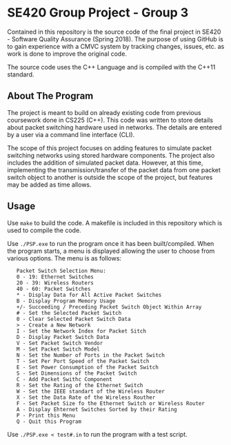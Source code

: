# SE420 Group Project - Group 3

Contained in this repository is the source code of the final project in SE420 - Software Quality Assurance (Spring 2018).
The purpose of using GitHub is to gain experience with a CMVC system by tracking changes, issues, etc. as work is done to
improve the original code.

The source code uses the C++ Language and is compiled with the C++11 standard.

## About The Program

The project is meant to build on already existing code from previous coursework done in CS225 (C++). This code was written
to store details about packet switching hardware used in networks. The details are entered by a user via a command line
interface (CLI).

The scope of this project focuses on adding features to simulate packet switching networks using stored hardware components.
The project also includes the addition of simulated packet data. However, at this time, implementing the transmission/transfer
of the packet data from one packet switch object to another is outside the scope of the project, but features may be added
as time allows.

## Usage

Use `make` to build the code. A makefile is included in this repository which is used to compile the code.

Use `./PSP.exe` to run the program once it has been built/compiled. When the program starts, a menu is displayed allowing the
user to choose from various options. The menu is as follows:

```
   Packet Switch Selection Menu:
   0 - 19: Ethernet Switches
   20 - 39: Wireless Routers
   40 - 60: Packet Switches
   * - Display Data for All Active Packet Switches
   B - Display Program Memory Usage
   +/- Succeeding / Preceding Packet Switch Object Within Array
   # - Set the Selected Packet Switch
   0 - Clear Selected Packet Switch Data
   > - Create a New Network
   I - Set the Network Index for Packet Sitch
   D - Display Packet Switch Data
   V - Set Packet Switch Vendor
   M - Set Packet Switch Model
   N - Set the Number of Ports in the Packet Switch
   T - Set Per Port Speed of the Packet Switch
   E - Set Power Consumption of the Packet Switch
   S - Set Dimensions of the Packet Switch
   C - Add Packet Swithc Component
   R - Set the Rating of the Ethernet Switch
   W - Set the IEEE standart of the Wireless Router
   X - Set the Data Rate of the Wireless Routher
   F - Set Packet Size fo the Ethernet Switch or Wireless Router
   A - Display Ehternet Switches Sorted by their Rating
   P - Print this Menu
   Q - Quit this Program
```

Use `./PSP.exe < test#.in` to run the program with a test script.
